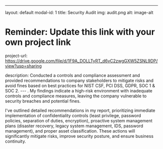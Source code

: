 ---
layout: default
modal-id: 1
title: Security Audit
img: audit.png
alt: image-alt

# Reminder: Update this link with your own project link
project-url: https://drive.google.com/file/d/1F9A_DOLLTyRT_d6vC2zwgGXW5ZSNL9DP/view?usp=sharing

description: Conducted a controls and compliance assessment and provided recommendations to company stakeholders to mitigate risks and avoid fines based on best practices for NIST CSF, PCI DSS, GDPR, SOC 1 & SOC 2.
--- . My findings indicate a high-risk environment with inadequate controls and compliance measures, leaving the company vulnerable to security breaches and potential fines.

I've outlined detailed recommendations in my report, prioritizing immediate implementation of confidentiality controls (least privilege, password policies, separation of duties, encryption), proactive system management plans (disaster recovery, legacy system management, IDS, password management), and proper asset classification. These actions will significantly mitigate risks, improve security posture, and ensure business continuity.

